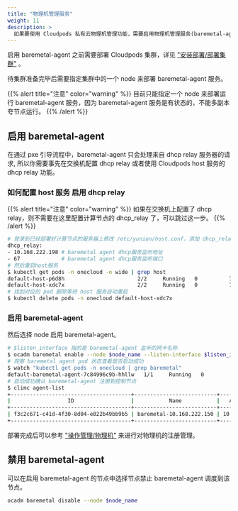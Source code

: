 ```yaml
---
title: "物理机管理服务"
weight: 11
description: >
  如果要使用 Cloudpods 私有云物理机管理功能，需要启用物理机管理服务(baremetal-agent)，本节介绍如何部署相应组件
---
```


启用 baremetal-agent 之前需要部署 Cloudpods 集群，详见 ["安装部署/部署集群"](../../setup/controlplane) 。

待集群准备完毕后需要指定集群中的一个 node 来部署 baremetal-agent 服务。

{{% alert title="注意" color="warning" %}}
目前只能指定一个 node 来部署运行 baremetal-agent 服务，因为 baremetal-agent 服务是有状态的，不能多副本夸节点运行。
{{% /alert %}}

## 启用 baremetal-agent

在通过 pxe 引导流程中，baremetal-agent 只会处理来自 dhcp relay 服务器的请求, 所以你需要事先在交换机配置 dhcp relay 或者使用 Cloudpods host 服务的 dhcp relay 功能。

### 如何配置 host 服务 启用 dhcp relay

{{% alert title="注意" color="warning" %}}
如果在交换机上配置了 dhcp relay，则不需要在这里配置计算节点的 dhcp_relay 了，可以跳过这一步。
{{% /alert %}}

```bash
# 登录到已经部署好计算节点的服务器上修改 /etc/yunion/host.conf，添加 dhcp_relay 配置项：
dhcp_relay:
- 10.168.222.198 # baremetal agent dhcp服务监听地址
- 67             # baremetal agent dhcp服务监听端口
# 然后重启host服务
$ kubectl get pods -n onecloud -o wide | grep host
default-host-p6d8h                       2/2     Running   0          78m    10.168.222.189   k8s-dev1   <none>           <none>
default-host-xdc7x                       2/2     Running   0          78m    10.168.222.150   k8s-dev2   <none>           <none>
# 找到对应的 pod 删除等待 host 服务自动重启
$ kubectl delete pods -n onecloud default-host-xdc7x
```

### 启用 baremetal-agent

然后选择 node 启用 baremetal-agent。
```bash
# $listen_interface 指的是 baremetal-agent 监听的网卡名称
$ ocadm baremetal enable --node $node_name --listen-interface $listen_interface
# 观察 baremetal agent pod 状态查看是否启动成功
$ watch "kubectl get pods -n onecloud | grep baremetal"
default-baremetal-agent-7c84996c9b-hhllw   1/1     Running   0          3m10s
# 启动成功确认 baremetal-agent 注册到控制节点
$ climc agent-list
+--------------------------------------+--------------------------+----------------+-----------------------------+---------+------------+------------------------------------------+--------------------------------------+
|                  ID                  |           Name           |   Access_ip    |         Manager_URI         | Status  | agent_type |                 version                  |               zone_id                |
+--------------------------------------+--------------------------+----------------+-----------------------------+---------+------------+------------------------------------------+--------------------------------------+
| f3c2c671-c41d-4f30-8d04-e022b49bb9b5 | baremetal-10.168.222.150 | 10.168.222.150 | https://10.168.222.150:8879 | enabled | baremetal  | remotes/origin/master(5e415506120011509) | 6230b485-2e54-480e-8284-33360b8202a8 |
+--------------------------------------+--------------------------+----------------+-----------------------------+---------+------------+------------------------------------------+--------------------------------------+
```

部署完成后可以参考 ["操作管理/物理机"](../../howto/baremetal) 来进行对物理机的注册管理。


## 禁用 baremetal-agent

可以在启用 baremetal-agent 的节点中选择节点禁止 baremetal-agent 调度到该节点。

```bash
ocadm baremetal disable --node $node_name
```
